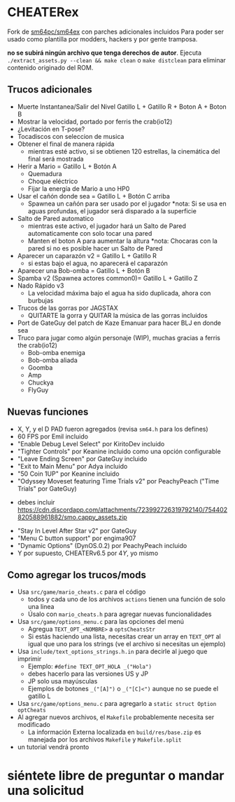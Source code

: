 # CHEATERex
Fork de [sm64pc/sm64ex](https://github.com/sm64pc/sm64ex) con parches adicionales incluidos
Para poder ser usado como plantilla por modders, hackers y por gente tramposa.

**no se subirá ningún archivo que tenga derechos de autor**. 
Ejecuta `./extract_assets.py --clean && make clean` o `make distclean` para eliminar contenido originado del ROM.

## Trucos adicionales
  * Muerte Instantanea/Salir del Nivel Gatillo L + Gatillo R + Boton A + Boton B
  * Mostrar la velocidad, portado por ferris the crab(io12)
  * ¿Levitación en T-pose?
  * Tocadiscos con seleccion de musica
  * Obtener el final de manera rápida
    - mientras esté activo, si se obtienen 120 estrellas, la cinemática del final será mostrada
  * Herir a Mario = Gatillo L + Botón A
    - Quemadura
    - Choque eléctrico
    - Fijar la energía de Mario a uno HP0
  * Usar el cañón donde sea = Gatillo L + Botón C arriba
    - Spawnea un cañón para ser usado por el jugador
    *nota: Si se usa en aguas profundas, el jugador será disparado a la superficie 
  * Salto de Pared automatico
    - mientras este activo, el jugador hará un Salto de Pared automaticamente con solo tocar una pared
    - Manten el boton A para aumentar la altura
    *nota: Chocaras con la pared si no es posible hacer un Salto de Pared
  * Aparecer un caparazón v2 = Gatillo L + Gatillo R
    - si estas bajo el agua, no aparecerá el caparazón 
  * Aparecer una Bob-omba = Gatillo L + Botón B
  * Spamba v2 (Spawnea actores common0)= Gatillo L + Gatillo Z
  * Nado Rápido v3
      - La velocidad máxima bajo el agua ha sido duplicada, ahora con burbujas
  * Trucos de las gorras por JAGSTAX
    - QUITARTE la gorra y QUITAR la música de las gorras incluidos
  * Port de GateGuy del patch de Kaze Emanuar para hacer BLJ en donde sea
  * Truco para jugar como algún personaje (WIP), muchas gracias a ferris the crab(io12)
    - Bob-omba enemiga
    - Bob-omba aliada
    - Goomba
    - Amp
    - Chuckya
    - FlyGuy

## Nuevas funciones
 * X, Y, y el D PAD fueron agregados (revisa `sm64.h` para los defines)
 * 60 FPS por Emil incluido
 * "Enable Debug Level Select" por KiritoDev incluido
 * "Tighter Controls" por Keanine incluido como una opción configurable
 * "Leave Ending Screen" por GateGuy incluido
 * "Exit to Main Menu" por Adya incluido
 * "50 Coin 1UP" por Keanine incluido
 * "Odyssey Moveset featuring Time Trials v2" por PeachyPeach ("Time Trials" por GateGuy)
  - debes incluir https://cdn.discordapp.com/attachments/723992726319792140/754402820588961882/smo.cappy_assets.zip
 * "Stay In Level After Star v2" por GateGuy
 * "Menu C button support" por engima907
 * "Dynamic Options" (DynOS.0.2) por PeachyPeach incluido
 * Y por supuesto, CHEATERv6.5 por $4Y$, yo mismo

## Como agregar los trucos/mods
 * Usa `src/game/mario_cheats.c` para el código
   - todos y cada uno de los archivos `actions` tienen una función de solo una linea
   - Úsalo con `mario_cheats.h` para agregar nuevas funcionalidades
 * Usa `src/game/options_menu.c` para las opciones del menú
   - Agregua `TEXT_OPT_<NOMBRE>` a `optsCheatsStr`
   - Si estás haciendo una lista, necesitas crear un array en  `TEXT_OPT`
     al igual que uno para los strings (ve el archivo si necesitas un ejemplo)
 * Usa `include/text_options_strings.h.in` para decirle al juego que imprimir
   - Ejemplo: `#define TEXT_OPT_HOLA _("Hola")`
   - debes hacerlo para las versiones US y JP
   - JP solo usa mayúsculas
   - Ejemplos de botones `_("[A]")` o `_("[C]<")` aunque no se puede el gatillo L 
 * Usa `src/game/options_menu.c` para agregarlo a `static struct Option optCheats`
 * Al agregar nuevos archivos, el `Makefile` probablemente necesita ser modificado
   - La información Externa localizada en `build/res/base.zip` es manejada por los archivos `Makefile` y `Makefile.split`
 * un tutorial vendrá pronto

# siéntete libre de preguntar o mandar una solicitud 
